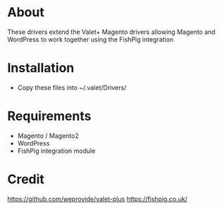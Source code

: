 # About 

These drivers extend the Valet+ Magento drivers allowing Magento and WordPress to work together using the FishPig integration

# Installation

- Copy these files into ~/.valet/Drivers/

# Requirements

- Magento / Magento2
- WordPress
- FishPig integration module

# Credit

https://github.com/weprovide/valet-plus
https://fishpig.co.uk/
